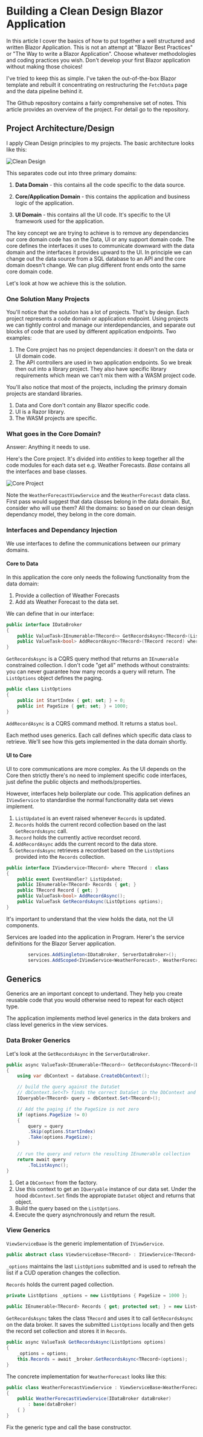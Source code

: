 # Building a Clean Design Blazor Application

In this article I cover the basics of how to put together a well structured and written Blazor Application.  This is not an attempt at "Blazor Best Practices" or "The Way to write a Blazor Application".  Choose whatever methodologies and coding practices you wish.  Don't develop your first Blazor application without making those choices!

I've tried to keep this as simple.  I've taken the out-of-the-box Blazor template and rebuilt it concentrating on restructuring the `FetchData` page and the data pipeline behind it.

The Github repository contains a fairly comprehensive set of notes.  This article provides an overview of the project.  For detail go to the repository.

## Project Architecture/Design

I apply Clean Design principles to my projects.  The basic architecture looks like this:

![Clean Design](./clean-design.png)

This separates code out into three primary domains:

1. **Data Domain** - this contains all the code specific to the data source.

2. **Core/Application Domain** - this contains the application and business logic of the application.

3. **UI Domain** - this contains all the UI code.  It's specific to the UI framework used for the application.

The key concept we are trying to achieve is to remove any dependancies our core domain code has on the Data, UI or any support domain code.  The core defines the interfaces it uses to communicate downward with the data domain and the interfaces it provides upward to the UI.  In principle we can change out the data source from a SQL database to an API and the core domain doesn't change.  We can plug different front ends onto the same core domain code.

Let's look at how we achieve this is the solution.

### One Solution Many Projects

You'll notice that the solution has a lot of projects.  That's by design.  Each project represents a code domain or application endpoint.  Using projects we can tightly control and manage our interdependancies, and separate out blocks of code that are used by different application endpoints.  Two examples:

1. The Core project has no project dependancies: it doesn't on the data or UI domain code.
2. The API controllers are used in two application endpoints.  So we break then out into a library project.  They also have specific library requirements which mean we can't mix them with a WASM project code. 

You'll also notice that most of the projects, including the primsry domain projects are standard libraries.

1. Data and Core don't contain any Blazor specific code.
2. UI is a Razor library.
3. The WASM projects are specific.

 
### What goes in the Core Domain?

Answer:  Anything it needs to use.

Here's the Core project.  It's divided into *entities* to keep together all the code modules for each data set e.g. Weather Forecasts.  *Base* contains all the interfaces and base classes.

![Core Project](core-project-structure.png)

Note the `WeatherForecastViewService` and the `WeatherForecast` data class.  First pass would suggest that data classes belong in the data domain. But, consider who will use them?  All the domains: so based on our clean design dependancy model, they belong in the core domain.

### Interfaces and Dependancy Injection

We use interfaces to define the communications between our primary domains.

#### Core to Data

In this application the core only needs the following functionality from the data domain:

1. Provide a collection of Weather Forecasts
2. Add ats Weather Forecast to the data set.

We can define that in our interface:

```csharp
public interface IDataBroker
{
    public ValueTask<IEnumerable<TRecord>> GetRecordsAsync<TRecord>(ListOptions options) where TRecord: class, new();
    public ValueTask<bool> AddRecordAsync<TRecord>(TRecord record) where TRecord : class, new();
}
```

`GetRecordsAsync` is a CQRS query method that returns an `IEnumerable` constrained collection.  I don't code "get all" methods without constraints: you can never guarantee how many records a query will return.  The `ListOptions` object defines the paging.

```csharp
public class ListOptions
{
    public int StartIndex { get; set; } = 0;
    public int PageSize { get; set; } = 1000;
}
```

`AddRecordAsync` is a CQRS command method.  It returns a status `bool`.

Each method uses generics.  Each call defines which specific data class to retrieve.  We'll see how this gets implemented in the data domain shortly.


#### UI to Core

UI to core communications are more complex.  As the UI depends on the Core then strictly there's no need to implement specific code interfaces, just define the public objects and methods/properties.

However, interfaces help boilerplate our code.  This application defines an `IViewService` to standardise the normal functionality data set views implement.

1. `ListUpdated` is an event raised whenever `Records` is updated.
2. `Records` holds the current record collection based on the last `GetRecordsAsync` call.
3. `Record` holds the currently active recordset record.
4. `AddRecordAsync` adds the current record to the data store.
5. `GetRecordsAsync` retrieves a recordset based on the `ListOptions` provided into the `Records` collection.

```csharp
public interface IViewService<TRecord> where TRecord : class
{
    public event EventHandler? ListUpdated;
    public IEnumerable<TRecord> Records { get; }
    public TRecord Record { get; }
    public ValueTask<bool> AddRecordAsync();
    public ValueTask GetRecordsAsync(ListOptions options);
}
```

It's important to understand that the view holds the data, not the UI components.

Services are loaded into the application in Program.  Herer's the service definitions for the Blazor Server application.


```csharp
        services.AddSingleton<IDataBroker, ServerDataBroker>();
        services.AddScoped<IViewService<WeatherForecast>, WeatherForecastViewService>();
```

## Generics

Generics are an important concept to undertand.  They help you create reusable code that you would otherwise need to repeat for each object type.

The application implements method level generics in the data brokers and class level generics in the view services.

### Data Broker Generics

Let's look at the `GetRecordsAsync` in the `ServerDataBroker`.
 
```csharp
public async ValueTask<IEnumerable<TRecord>> GetRecordsAsync<TRecord>(ListOptions options) where TRecord : class, new()
{
    using var dbContext = database.CreateDbContext();

    // build the query against the DataSet
    // dbContext.Set<T> finds the correct DataSet in the DbContext and returns it as an IQueryable collection
    IQueryable<TRecord> query = dbContext.Set<TRecord>();

    // Add the paging if the PageSize is not zero
    if (options.PageSize != 0)
    {
        query = query
        .Skip(options.StartIndex)
        .Take(options.PageSize);
    }

    // run the query and return the resulting IEnumerable collection
    return await query
        .ToListAsync();
}
``` 

1. Get a `DbContext` from the factory.
2. Use this context to get an `IQueryable` instance of our data set.  Under the hood `dbContext.Set` finds the appropiate `DataSet` object and returns that object.
3. Build the query based on the `ListOptions`.
4. Execute the query asynchronously and return the result.

### View Generics

`ViewServiceBaae` is the generic implementation of `IViewService`.  

```csharp
public abstract class ViewServiceBase<TRecord> : IViewService<TRecord> where TRecord : class, new()
```

`_options` maintains the last `ListOptions` submitted and is used to refreah the list if a CUD operation changes the collection.

`Records` holds the current paged collection.
```csharp
private ListOptions _options = new ListOptions { PageSize = 1000 };
    
public IEnumerable<TRecord> Records { get; protected set; } = new List<TRecord>();
```

`GetRecordsAsync` takes the class `TRecord` and uses it to call `GetRecordsAsync` on the data broker.  It saves the submitted `ListOptions` locally and then gets the record set collection and stores it in `Records`.
```csharp
public async ValueTask GetRecordsAsync(ListOptions options)
{
    _options = options;
    this.Records = await _broker.GetRecordsAsync<TRecord>(options);
}
```

The concrete implementation for `WeatherForecast` looks like this:

```csharp
public class WeatherForecastViewService : ViewServiceBase<WeatherForecast>
{
    public WeatherForecastViewService(IDataBroker dataBroker)
        : base(dataBroker)
    { }
}
```

Fix the generic type and call the base constructor.

